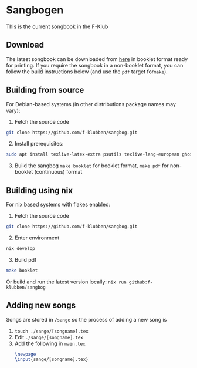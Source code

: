 Sangbogen
========

This is the current songbook in the F-Klub

Download
-------------
The latest songbook can be downloaded from [here](https://github.com/f-klubben/sangbog/releases/latest/download/sangbog.pdf) in booklet format ready for printing. If you require the songbook in a non-booklet format, you can follow the build instructions below (and use the `pdf` target for`make`).

Building from source
-------------
For Debian-based systems (in other distributions package names may vary):
1. Fetch the source code
  ```sh
  git clone https://github.com/f-klubben/sangbog.git
  ```
2. Install prerequisites:
  ```sh
  sudo apt install texlive-latex-extra psutils texlive-lang-european ghostscript
  ```
3. Build the sangbog
  `make booklet` for booklet format, `make pdf` for non-booklet (continuous) format

Building using nix
-------------
For nix based systems with flakes enabled:
1. Fetch the source code
```sh 
git clone https://github.com/f-klubben/sangbog.git
```
2. Enter environment
```sh
nix develop
```
3. Build pdf
```sh
make booklet
```
Or build and run the latest version locally: `nix run github:f-klubben/sangbog`

Adding new songs
-------------
Songs are stored in `/sange` so the process of adding a new song is
  1. `touch ./sange/[songname].tex`
  2. Edit `./sange/[songname].tex`
  3. Add the following in `main.tex`
     ```latex
     \newpage
     \input{sange/[songname].tex}
     ```
